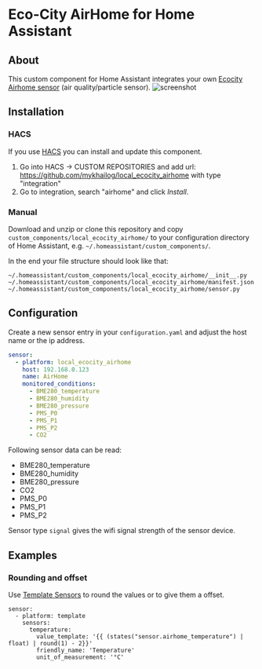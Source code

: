 


# Eco-City AirHome for Home Assistant

## About
This custom component for Home Assistant integrates your own [Ecocity Airhome sensor](https://beegreen.com.ua/airhome-pristrij-monitoringu-jakosti-povitrja-primishhennjah-16518)  (air quality/particle sensor). 
![screenshot](https://user-images.githubusercontent.com/1454659/83942505-9add1a00-a7fc-11ea-92b2-cd33e6b3909a.png)

## Installation
### HACS
If you use [HACS](https://hacs.xyz/) you can install and update this component.
1. Go into HACS -> CUSTOM REPOSITORIES and add url: https://github.com/mykhailog/local_ecocity_airhome with type "integration"
2. Go to integration, search "airhome" and click *Install*.


### Manual
Download and unzip or clone this repository and copy `custom_components/local_ecocity_airhome/` to your configuration directory of Home Assistant, e.g. `~/.homeassistant/custom_components/`.

In the end your file structure should look like that:
```
~/.homeassistant/custom_components/local_ecocity_airhome/__init__.py
~/.homeassistant/custom_components/local_ecocity_airhome/manifest.json
~/.homeassistant/custom_components/local_ecocity_airhome/sensor.py
```

## Configuration
Create a new sensor entry in your `configuration.yaml` and adjust the host name or the ip address.

```yaml
sensor:
  - platform: local_ecocity_airhome
    host: 192.168.0.123
    name: AirHome
    monitored_conditions:
      - BME280_temperature
      - BME280_humidity
      - BME280_pressure
      - PMS_P0
      - PMS_P1
      - PMS_P2
      - CO2
```

Following sensor data can be read:

- BME280_temperature
- BME280_humidity
- BME280_pressure
- CO2
- PMS_P0
- PMS_P1
- PMS_P2

Sensor type `signal` gives the wifi signal strength of the sensor device.



## Examples

### Rounding and offset

Use [Template Sensors](https://www.home-assistant.io/integrations/template/) to round the values or to give them a offset.
```
sensor:
  - platform: template
    sensors:
      temperature:
        value_template: '{{ (states("sensor.airhome_temperature") | float) | round(1) - 2}}'
        friendly_name: 'Temperature'
        unit_of_measurement: '°C'
```



